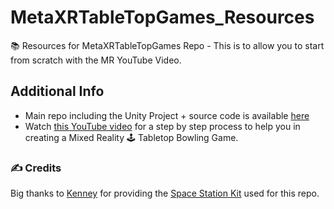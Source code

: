 # MetaXRTableTopGames_Resources
📚 Resources for MetaXRTableTopGames Repo - This is to allow you to start from scratch with the MR YouTube Video.

## Additional Info
- Main repo including the Unity Project + source code is available [here](https://github.com/dilmerv/MetaXRTableTopGames)
- Watch [this YouTube video](https://youtu.be/QHMtVEX9O0Y) for a step by step process to help you in creating a Mixed Reality 🕹️ Tabletop Bowling Game.

### ✍️ Credits
Big thanks to [Kenney](https://kenney.nl) for providing the [Space Station Kit](https://kenney.nl/assets/space-station-kit) used for this repo.
